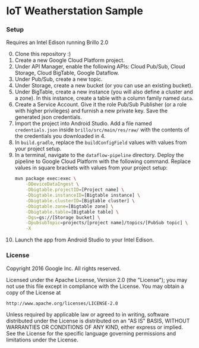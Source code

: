 # IoT Weatherstation Sample

### Setup

Requires an Intel Edison running Brillo 2.0

0. Clone this repository :)
0. Create a new Google Cloud Platform project.
0. Under API Manager, enable the following APIs: Cloud Pub/Sub, Cloud Storage,
Cloud BigTable, Google Dataflow.
0. Under Pub/Sub, create a new topic.
0. Under Storage, create a new bucket (or you can use an existing bucket).
0. Under BigTable, create a new instance (you will also define a cluster and a
zone). In this instance, create a table with a column family named `data`.
0. Create a Service Account. Give it the role Pub/Sub Publisher (or a role with
higher privileges) and furnish a new private key. Save the generated json
credentials.
0. Import the project into Android Studio. Add a file named `credentials.json`
inside `brillo/src/main/res/raw/` with the contents of the credentials you
downloaded in 4.
0. In `build.gradle`, replace the `buildConfigField` values with values from
your project setup.
0. In a terminal, navigate to the `dataflow-pipeline` directory. Deploy the
pipeline to Google Cloud Platform with the following command. Replace values
in square brackets with values from your project setup:
    ```sh
    mvn package exec:exec \
        -DDeviceDataIngest \
        -Dbigtable.projectID=[Project name] \
        -Dbigtable.instanceID=[Bigtable instance] \
        -Dbigtable.clusterID=[Bigtable cluster] \
        -Dbigtable.zone=[Bigtable zone] \
        -Dbigtable.table=[Bigtable table] \
        -Dgs=gs://[Storage bucket] \
        -DpubsubTopic=projects/[project name]/topics/[PubSub topic] \
        -X
    ```
0. Launch the app from Android Studio to your Intel Edison.

### License
Copyright 2016 Google Inc. All rights reserved.

Licensed under the Apache License, Version 2.0 (the "License");
you may not use this file except in compliance with the License.
You may obtain a copy of the License at

    http://www.apache.org/licenses/LICENSE-2.0

Unless required by applicable law or agreed to in writing, software
distributed under the License is distributed on an "AS IS" BASIS,
WITHOUT WARRANTIES OR CONDITIONS OF ANY KIND, either express or implied.
See the License for the specific language governing permissions and
limitations under the License.


